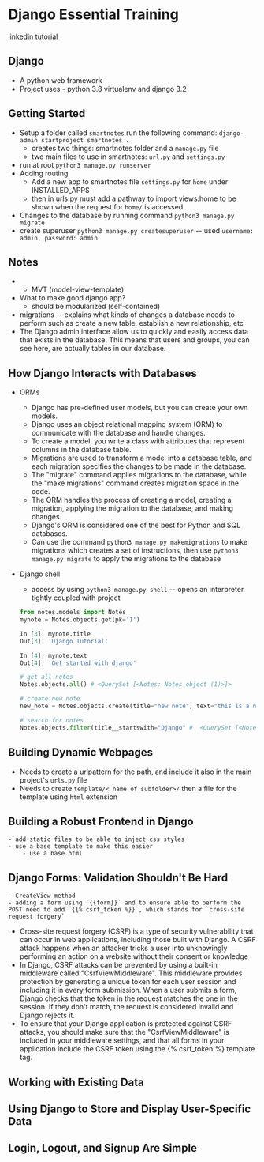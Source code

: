 # Django Essential Training

[linkedin tutorial](https://www.linkedin.com/learning/django-essential-training/)

## Django
- A python web framework
- Project uses - python 3.8 virtualenv and django 3.2

## Getting Started

- Setup a folder called `smartnotes` run the following command: `django-admin startproject smartnotes .` 
    - creates two things: smartnotes folder and a `manage.py` file
    - two main files to use in smartnotes: `url.py` and `settings.py`
- run at root `python3 manage.py runserver`
- Adding routing
    - Add a new app to smartnotes file `settings.py` for `home` under INSTALLED_APPS
    - then in urls.py must add a pathway to import views.home to be shown when the request for `home/` is accessed
- Changes to the database by running command `python3 manage.py migrate`
- create superuser `python3 manage.py createsuperuser` -- used `username: admin, password: admin`


## Notes
- - MVT (model-view-template)
- What to make good django app?
    - should be modularized (self-contained)
- migrations  -- explains what kinds of changes a database needs to perform such as create a new table, establish a new relationship, etc
- The Django admin interface allow us to quickly and easily access data that exists in the database. This means that users and groups, you can see here, are actually tables in our database.

## How Django Interacts with Databases

- ORMs
    - Django has pre-defined user models, but you can create your own models.
    - Django uses an object relational mapping system (ORM) to communicate with the database and handle changes.
    - To create a model, you write a class with attributes that represent columns in the database table.
    - Migrations are used to transform a model into a database table, and each migration specifies the changes to be made in the database.
    - The "migrate" command applies migrations to the database, while the "make migrations" command creates migration space in the code.
    - The ORM handles the process of creating a model, creating a migration, applying the migration to the database, and making changes.
    - Django's ORM is considered one of the best for Python and SQL databases.
    - Can use the command `python3 manage.py makemigrations` to make migrations which creates a set of instructions, then use `python3 manage.py migrate` to apply the migrations to the database

- Django shell
    - access by using `python3 manage.py shell` -- opens an interpreter tightly coupled with project
    ```python
    from notes.models import Notes
    mynote = Notes.objects.get(pk='1')

    In [3]: mynote.title
    Out[3]: 'Django Tutorial'

    In [4]: mynote.text
    Out[4]: 'Get started with django'

    # get all notes
    Notes.objects.all() # <QuerySet [<Notes: Notes object (1)>]>

    # create new note
    new_note = Notes.objects.create(title="new note", text="this is a new note")

    # search for notes
    Notes.objects.filter(title__startswith="Django" #  <QuerySet [<Notes: Notes object (1)>]>


    ```


## Building Dynamic Webpages

- Needs to create a urlpattern for the path, and include it also in the main project's `urls.py` file
- Needs to create `template/< name of subfolder>/` then a file for the template using `html` extension


## Building a Robust Frontend in Django
    - add static files to be able to inject css styles
    - use a base template to make this easier
        - use a base.html
## Django Forms: Validation Shouldn't Be Hard
    - CreateView method
    - adding a form using `{{form}}` and to ensure able to perform the POST need to add `{{% csrf_token %}}`, which stands for `cross-site request forgery`

- Cross-site request forgery (CSRF) is a type of security vulnerability that can occur in web applications, including those built with Django. A CSRF attack happens when an attacker tricks a user into unknowingly performing an action on a website without their consent or knowledge
- In Django, CSRF attacks can be prevented by using a built-in middleware called "CsrfViewMiddleware". This middleware provides protection by generating a unique token for each user session and including it in every form submission. When a user submits a form, Django checks that the token in the request matches the one in the session. If they don't match, the request is considered invalid and Django rejects it.
- To ensure that your Django application is protected against CSRF attacks, you should make sure that the "CsrfViewMiddleware" is included in your middleware settings, and that all forms in your application include the CSRF token using the {% csrf_token %} template tag.

## Working with Existing Data
## Using Django to Store and Display User-Specific Data
## Login, Logout, and Signup Are Simple